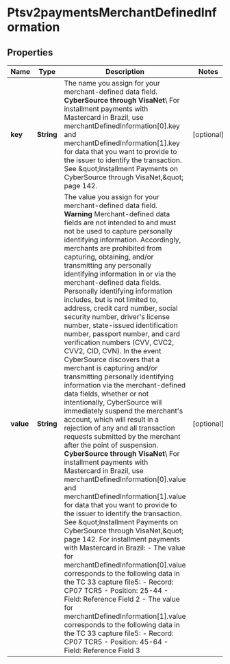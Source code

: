 
# Ptsv2paymentsMerchantDefinedInformation

## Properties
Name | Type | Description | Notes
------------ | ------------- | ------------- | -------------
**key** | **String** | The name you assign for your merchant-defined data field.  **CyberSource through VisaNet**\\ For installment payments with Mastercard in Brazil, use merchantDefinedInformation[0].key and merchantDefinedInformation[1].key for data that you want to provide to the issuer to identify the transaction.  See \&quot;Installment Payments on CyberSource through VisaNet,\&quot; page 142.  |  [optional]
**value** | **String** | The value you assign for your merchant-defined data field.  **Warning** Merchant-defined data fields are not intended to and must not be used to capture personally identifying information. Accordingly, merchants are prohibited from capturing, obtaining, and/or transmitting any personally identifying information in or via the merchant-defined data fields. Personally identifying information includes, but is not limited to, address, credit card number, social security number, driver&#39;s license number, state-issued identification number, passport number, and card verification numbers (CVV, CVC2, CVV2, CID, CVN). In the event CyberSource discovers that a merchant is capturing and/or transmitting personally identifying information via the merchant-defined data fields, whether or not intentionally, CyberSource will immediately suspend the merchant&#39;s account, which will result in a rejection of any and all transaction requests submitted by the merchant after the point of suspension.  **CyberSource through VisaNet**\\ For installment payments with Mastercard in Brazil, use merchantDefinedInformation[0].value and merchantDefinedInformation[1].value for data that you want to provide to the issuer to identify the transaction.  See \&quot;Installment Payments on CyberSource through VisaNet,\&quot; page 142.  For installment payments with Mastercard in Brazil: - The value for merchantDefinedInformation[0].value corresponds to the following data in the TC 33 capture file5:   - Record: CP07 TCR5   - Position: 25-44   - Field: Reference Field 2 - The value for merchantDefinedInformation[1].value corresponds to the following data in the TC 33 capture file5:   - Record: CP07 TCR5   - Position: 45-64   - Field: Reference Field 3  |  [optional]



